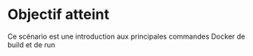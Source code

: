 # Objectif atteint

Ce scénario est une introduction aux principales commandes Docker de build et de run
